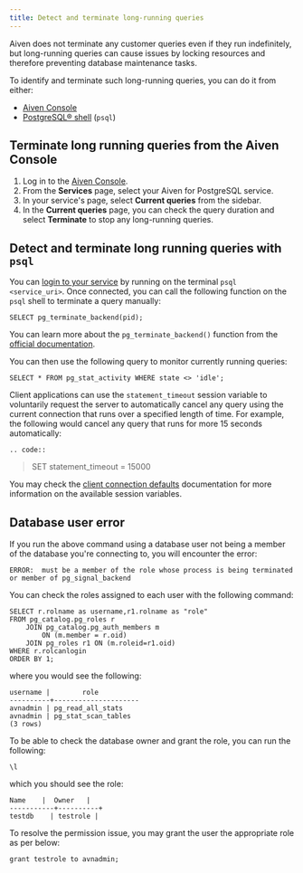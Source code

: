 ```yaml
---
title: Detect and terminate long-running queries
---
```


Aiven does not terminate any customer queries even if they run
indefinitely, but long-running queries can cause issues by locking
resources and therefore preventing database maintenance tasks.

To identify and terminate such long-running queries, you can do it from
either:

-   [Aiven Console](https://console.aiven.io)
-   [PostgreSQL®
    shell](https://www.postgresql.org/docs/current/app-psql.html)
    (`psql`)

## Terminate long running queries from the Aiven Console

1.  Log in to the [Aiven Console](https://console.aiven.io/).
2.  From the **Services** page, select your Aiven for PostgreSQL
    service.
3.  In your service's page, select **Current queries** from the
    sidebar.
4.  In the **Current queries** page, you can check the query duration
    and select **Terminate** to stop any long-running queries.

## Detect and terminate long running queries with `psql`

You can
[login to your service](/docs/products/postgresql/howto/connect-psql) by running on the terminal `psql <service_uri>`. Once
connected, you can call the following function on the `psql` shell to
terminate a query manually:

```
SELECT pg_terminate_backend(pid);
```

You can learn more about the `pg_terminate_backend()` function from the
[official
documentation](https://www.postgresql.org/docs/current/functions-admin.html).

You can then use the following query to monitor currently running
queries:

```
SELECT * FROM pg_stat_activity WHERE state <> 'idle';
```

Client applications can use the `statement_timeout` session variable to
voluntarily request the server to automatically cancel any query using
the current connection that runs over a specified length of time. For
example, the following would cancel any query that runs for more 15
seconds automatically:

    .. code::

> SET statement_timeout = 15000

You may check the [client connection
defaults](https://www.postgresql.org/docs/current/runtime-config-client.html)
documentation for more information on the available session variables.

## Database user error

If you run the above command using a database user not being a member of
the database you're connecting to, you will encounter the error:

```
ERROR:  must be a member of the role whose process is being terminated or member of pg_signal_backend
```

You can check the roles assigned to each user with the following
command:

```
SELECT r.rolname as username,r1.rolname as "role"
FROM pg_catalog.pg_roles r
    JOIN pg_catalog.pg_auth_members m
        ON (m.member = r.oid)
    JOIN pg_roles r1 ON (m.roleid=r1.oid)
WHERE r.rolcanlogin
ORDER BY 1;
```

where you would see the following:

```
username |        role
----------+---------------------
avnadmin | pg_read_all_stats
avnadmin | pg_stat_scan_tables
(3 rows)
```

To be able to check the database owner and grant the role, you can run
the following:

```
\l
```

which you should see the role:

```
Name    |  Owner   |
-----------+----------+
testdb    | testrole |
```

To resolve the permission issue, you may grant the user the appropriate
role as per below:

```
grant testrole to avnadmin;
```

